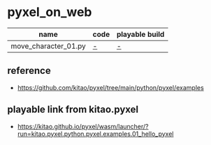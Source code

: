 # pyxel_on_web

|name|code|playable build|
|-|-|-|
|move_character_01.py|[-](https://github.com/jamad/pyxel_on_web/blob/main/move_character_01.py)|[-](https://kitao.github.io/pyxel/wasm/launcher/?run=jamad.pyxel_on_web.move_character_01)|


## reference
* https://github.com/kitao/pyxel/tree/main/python/pyxel/examples

## playable link from kitao.pyxel
* https://kitao.github.io/pyxel/wasm/launcher/?run=kitao.pyxel.python.pyxel.examples.01_hello_pyxel

